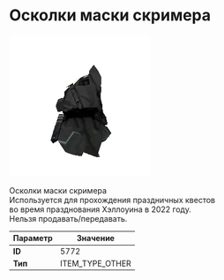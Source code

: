 # Осколки маски скримера

![Item Image](../img/5772.webp?raw=true)

Осколки маски скримера<br>Используется для прохождения праздничных квестов <br>во время празднования Хэллоуина в 2022 году.<br>Нельзя продавать/передавать.


| Параметр | Значение |
|----------|----------|
| **ID** | 5772 |
| **Тип** | ITEM_TYPE_OTHER |

